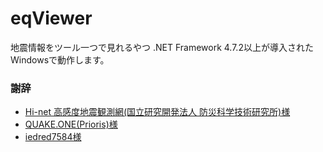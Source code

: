 # eqViewer

地震情報をツール一つで見れるやつ
.NET Framework 4.7.2以上が導入されたWindowsで動作します。
### 謝辞
* [Hi-net 高感度地震観測網(国立研究開発法人 防災科学技術研究所)様](http://www.hinet.bosai.go.jp/?LANG=ja)
* [QUAKE.ONE(Prioris)様](https://quake.one/)
* [iedred7584様](https://iedred7584.com/)

